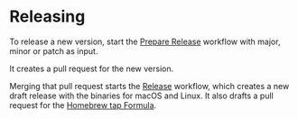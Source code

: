 # Releasing

To release a new version, start
the [Prepare Release](https://github.com/wulf-data-engineering/kiek/actions/workflows/release_pr.yml) workflow with
major, minor or
patch as input.

It creates a pull request for the new version.

Merging that pull request starts
the [Release](https://github.com/wulf-data-engineering/kiek/actions/workflows/release.yml) workflow, which creates a new
draft release with the binaries for macOS and Linux.
It also drafts a pull request for
the [Homebrew tap Formula](https://github.com/wulf-data-engineering/homebrew-tap/blob/main/Formula/kiek.rb).